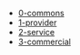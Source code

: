 * [0-commons](0-commons)
* [1-provider](1-provider)
* [2-service](2-service)
* [3-commercial](3-commercial)